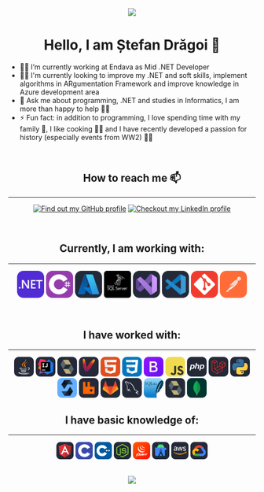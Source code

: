
<div id="header" align="center">
  <img src="https://media.giphy.com/media/M9gbBd9nbDrOTu1Mqx/giphy.gif" width="100"/>
</div>

<h1 align="center"> Hello, I am Ștefan Drăgoi 👋 </h1>

- 👨‍💻 I’m currently working at Endava as Mid .NET Developer 
- 👨‍🎓 I'm currently looking to improve my .NET and soft skills, implement algorithms in ARgumentation Framework and improve knowledge in Azure development area
- 💬 Ask me about programming, .NET and studies in Informatics, I am more than happy to help 👨‍🏫
- ⚡ Fun fact: in addition to programming, I love spending time with my family 👫, I like cooking 👨‍🍳 and I have recently developed a passion for history (especially events from WW2) 👨‍🏫

<br/>

<div align="center">

## How to reach me 📫

---

[<img src="https://www.vectorlogo.zone/logos/github/github-tile.svg" width="50"  alt="Find out my GitHub profile" title="Find out my GitHub profile"/>](https://github.com/stefandr99)
[<img src="https://www.vectorlogo.zone/logos/linkedin/linkedin-icon.svg" width="50" alt="Checkout my LinkedIn profile" title="Checkout my LinkedIn profile" />](https://www.linkedin.com/in/stefan-dragoi-884b13195)

<br/>

## Currently, I am working with:

---

[<img src="assets/dotnet.svg" width="55" alt=".NET" title=".NET" />](https://www.linkedin.com/in/stefan-dragoi-884b13195)
[<img src="assets/cs.svg" width="55" alt="C#" title="C#" />](https://www.linkedin.com/in/stefan-dragoi-884b13195)
[<img src="assets/azure.svg" width="55" alt="Azure" title="Azure" />](https://www.linkedin.com/in/stefan-dragoi-884b13195)
[<img src="assets/sqlserver.png" width="55" alt="SQLServer" title="SQLServer" />](https://www.linkedin.com/in/stefan-dragoi-884b13195)
[<img src="assets/vs.svg" width="55" alt="Visual Studio" title="Visual Studio" />](https://www.linkedin.com/in/stefan-dragoi-884b13195)
[<img src="assets/vs-code.svg" width="55" alt="Visual Studio Code" title="Visual Studio Code" />](https://www.linkedin.com/in/stefan-dragoi-884b13195)
[<img src="assets/git.svg" width="55" alt="Git" title="Git" />](https://www.linkedin.com/in/stefan-dragoi-884b13195)
[<img src="assets/postman.svg" width="55" alt="Postman" title="Postman" />](https://www.linkedin.com/in/stefan-dragoi-884b13195)

<br/>

## I have worked with:

---

[<img src="assets/java.svg" width="40" alt="Java" title="Java" />](https://www.linkedin.com/in/stefan-dragoi-884b13195)
[<img src="assets/idea.svg" width="40" alt="Intellij IDEA" title="Intellij IDEA" />](https://www.linkedin.com/in/stefan-dragoi-884b13195)
[<img src="assets/Hibernate.svg" width="40" alt="Hibernate" title="Hibernate" />](https://www.linkedin.com/in/stefan-dragoi-884b13195)
[<img src="assets/maven.svg" width="40" alt="Maven" title="Maven" />](https://www.linkedin.com/in/stefan-dragoi-884b13195)
[<img src="assets/HTML.svg" width="40" alt="HTML" title="HTML" />](https://www.linkedin.com/in/stefan-dragoi-884b13195)
[<img src="assets/CSS.svg" width="40" alt="CSS" title="CSS" />](https://www.linkedin.com/in/stefan-dragoi-884b13195)
[<img src="assets/bootstrap.svg" width="40" alt="Bootstrap" title="Bootstrap" />](https://www.linkedin.com/in/stefan-dragoi-884b13195)
[<img src="assets/js.svg" width="40" alt="Javascript" title="Javascript" />](https://www.linkedin.com/in/stefan-dragoi-884b13195)
[<img src="assets/php.svg" width="40" alt="PHP" title="PHP" />](https://www.linkedin.com/in/stefan-dragoi-884b13195)
[<img src="assets/Laravel.svg" width="40" alt="Laravel" title="Laravel" />](https://www.linkedin.com/in/stefan-dragoi-884b13195)
[<img src="assets/Python.svg" width="40" alt="Python" title="Python" />](https://www.linkedin.com/in/stefan-dragoi-884b13195)
[<img src="assets/solidity.svg" width="40" alt="Solidity" title="Solidity" />](https://www.linkedin.com/in/stefan-dragoi-884b13195)
[<img src="assets/RabbitMQ.svg" width="40" alt="RabbitMQ" title="RabbitMQ" />](https://www.linkedin.com/in/stefan-dragoi-884b13195)
[<img src="assets/GitLab.svg" width="40" alt="GitLab" title="GitLab" />](https://www.linkedin.com/in/stefan-dragoi-884b13195)
[<img src="assets/MySQL.svg" width="40" alt="MySQL" title="MySQL" />](https://www.linkedin.com/in/stefan-dragoi-884b13195)
[<img src="assets/SQLite.svg" width="40" alt="SQLite" title="SQLite" />](https://www.linkedin.com/in/stefan-dragoi-884b13195)
[<img src="assets/Hibernate.svg" width="40" alt="PostgreSQL" title="Checkout my LinkedIn profile" />](https://www.linkedin.com/in/stefan-dragoi-884b13195)
[<img src="assets/MongoDB.svg" width="40" alt="MongoDB" title="MongoDB" />](https://www.linkedin.com/in/stefan-dragoi-884b13195)


## I have basic knowledge of:

---

[<img src="assets/Angular.svg" width="35" alt="Angular" title="Angular" />](https://www.linkedin.com/in/stefan-dragoi-884b13195)
[<img src="assets/C.svg" width="35" alt="C" title="C" />](https://www.linkedin.com/in/stefan-dragoi-884b13195)
[<img src="assets/CPP.svg" width="35" alt="CPP" title="CPP" />](https://www.linkedin.com/in/stefan-dragoi-884b13195)
[<img src="assets/NodeJS.svg" width="35" alt="NodeJS" title="NodeJS" />](https://www.linkedin.com/in/stefan-dragoi-884b13195)
[<img src="assets/JQuery.svg" width="35" alt="JQuery" title="JQuery" />](https://www.linkedin.com/in/stefan-dragoi-884b13195)
[<img src="assets/AndroidStudio.svg" width="35" alt="Android Studio" title="Android Studio" />](https://www.linkedin.com/in/stefan-dragoi-884b13195)
[<img src="assets/AWS.svg" width="35" alt="AWS" title="AWS" />](https://www.linkedin.com/in/stefan-dragoi-884b13195)
[<img src="assets/GCP.svg" width="35" alt="Google Cloud Platform" title="Google Cloud Platform" />](https://www.linkedin.com/in/stefan-dragoi-884b13195)

<br/>

<img height="180em" src = "https://github-readme-stats.vercel.app/api/top-langs/?username=stefandr99&theme=buefy&layout=compact&title_color=ffffff&bg_color=151515&text_color=FFFEFE">

</div>